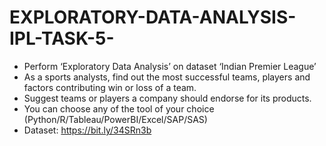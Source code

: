 # EXPLORATORY-DATA-ANALYSIS-IPL-TASK-5-

- Perform ‘Exploratory Data Analysis’ on dataset ‘Indian Premier League’
- As a sports analysts, find out the most successful teams, players and factors
contributing win or loss of a team.
- Suggest teams or players a company should endorse for its products.
- You can choose any of the tool of your choice
(Python/R/Tableau/PowerBI/Excel/SAP/SAS)
- Dataset: https://bit.ly/34SRn3b
